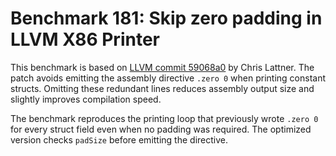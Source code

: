# Benchmark 181: Skip zero padding in LLVM X86 Printer

This benchmark is based on [LLVM commit 59068a0](https://github.com/llvm/llvm-project/commit/59068a0d713d9a8d540d06dde8316d7cf47e1da3) by Chris Lattner.
The patch avoids emitting the assembly directive `.zero 0` when printing
constant structs. Omitting these redundant lines reduces assembly output
size and slightly improves compilation speed.

The benchmark reproduces the printing loop that previously wrote
`.zero 0` for every struct field even when no padding was required.
The optimized version checks `padSize` before emitting the directive.
